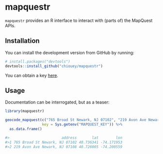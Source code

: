 # mapquestr

`mapquestr` provides an R interface to interact with (parts of) the MapQuest APIs.

## Installation

You can install the development version from GitHub by running:
```r
# install.packages("devtools")
devtools::install_github("chiouey/mapquestr")
```

You can obtain a key [here](https://developer.mapquest.com/plan_purchase/steps/business_edition/business_edition_free/register).

## Usage

Documentation can be interrogated, but as a teaser:

```r
library(mapquestr)

geocode_mapquest(c("765 Broad St Newark, NJ 07102", "219 Avon Ave Newark, NJ 07108"),
                 key = Sys.getenv("MAPQUEST_KEY")) %>%
  as.data.frame()

#>                        address       lat        lon
#>1 765 Broad St Newark, NJ 07102 40.736341 -74.171953
#>2 219 Avon Ave Newark, NJ 07108 40.726005 -74.200559
```
